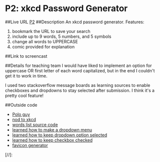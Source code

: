 
# P2: xkcd Password Generator
##Live URL
[P2]
##Description
An xkcd password generator.
Features:
1. bookmark the URL to save your search
2. include up to 9 words, 5 numbers, and 5 symbols
3. change all words to UPPERCASE
4. comic provided for explanation

##Link to screencast

##Details for teaching team
I would have liked to implement an option for uppercase OR first letter of each word capitalized, but in the end I couldn't get it to work in time.

I used two stackoverflow message boards as learning sources to enable checkboxes and dropdowns to stay selected after submission. I think it's a pretty cool feature!

##Outside code
- [Polo guy]
- [nod to xkcd]
- [words list source code]
- [learned how to make a dropdown menu]
- [learned how to keep dropdown option selected]
- [learned how to keep checkbox checked]
- [favicon generator]




[//]:

[P2]: <http://p2.danaevernden.com>

[Polo guy]: <http://s250.photobucket.com/user/CivBase/media/polo.png.html>

[nod to xkcd]: <http://xkcd.com/license.html>

[words list source code]: <http://www.mieliestronk.com/corncob_lowercase.txt>

[learned how to make a dropdown menu]: <http://www.echoecho.com/htmlforms11.htm>

[learned how to keep dropdown option selected]: <http://stackoverflow.com/questions/18230021/search-html-form-how-to-keep-value-selected-from-dropdown-list-after-submit>

[learned how to keep checkbox checked]: <http://stackoverflow.com/questions/12541419/php-keep-checkbox-checked-after-submitting-form>

[favicon generator]: <http://www.favicon-generator.org/>
